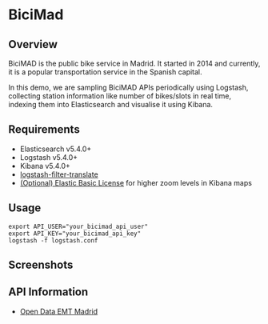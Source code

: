 # BiciMad

## Overview

BiciMAD is the public bike service in Madrid. It started in 2014 and currently, it is a popular transportation service in the Spanish capital.

In this demo, we are sampling BiciMAD APIs periodically using Logstash, collecting station information like number of bikes/slots in real time, indexing them into Elasticsearch and visualise it using Kibana.


## Requirements

- Elasticsearch v5.4.0+
- Logstash v5.4.0+
- Kibana v5.4.0+
- [logstash-filter-translate](https://www.elastic.co/guide/en/logstash/5.4/plugins-filters-translate.html)
- [(Optional) Elastic Basic License](https://www.elastic.co/subscriptions) for higher zoom levels in Kibana maps


## Usage
```
export API_USER="your_bicimad_api_user"
export API_KEY="your_bicimad_api_key"
logstash -f logstash.conf
```

## Screenshots

## API Information

- [Open Data EMT Madrid](http://opendata.emtmadrid.es/getdoc/2f7fdbf1-f849-4357-9778-cbd5c4ebc27c/default.aspx)